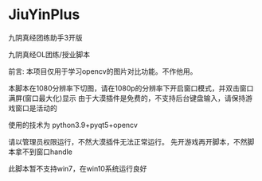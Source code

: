 # JiuYinPlus
九阴真经团练助手3开版


九阴真经OL团练/授业脚本

前言:
本项目仅用于学习opencv的图片对比功能。不作他用。

本脚本在1080分辨率下切图，请在1080p的分辨率下开启窗口模式，并双击窗口满屏(窗口最大化)显示 由于大漠插件是免费的，不支持后台键盘输入，请保持游戏窗口是活动的

使用的技术为 python3.9+pyqt5+opencv

请以管理员权限运行，不然大漠插件无法正常运行。
先开游戏再开脚本，不然脚本拿不到窗口handle

此脚本暂不支持win7，在win10系统运行良好
